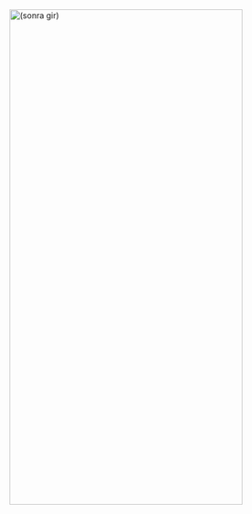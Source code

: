 <img align="center" src="https://github.com/onderozduyucu/flutter_article_page_ui_design/assets/149434617/e163bb44-10fc-476d-b079-984f68903a98.jpg" alt="(sonra gir)" width="408" height="868" />
